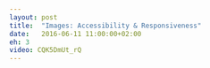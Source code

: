 ```yaml
---
layout: post
title:  "Images: Accessibility & Responsiveness"
date:   2016-06-11 11:00:00+02:00
eh: 3
video: CQK5DmUt_rQ
---
```

